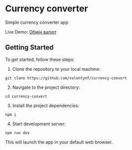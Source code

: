 # Currency converter

Simple currency converter app

Live Demo: [Обмін валют](https://obmin-valiut.netlify.app/)

## Getting Started

To get started, follow these steps:

1. Clone the repository to your local machine:

```shell
git clone https://github.com/valentynf/currency-convert
```

2. Navigate to the project directory:

```shell
cd currency-convert
```

3. Install the project dependencies:

```shell
npm i
```

4. Start development server:

```shell
npm run dev
```

This will launch the app in your default web browser.
